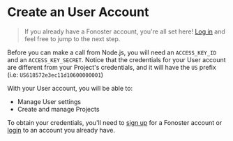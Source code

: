 # Create an User Account

> If you already have a Fonoster account, you're all set here! [Log in](https://console.fonoster.io) and feel free to jump to the next step.

Before you can make a call from Node.js, you will need an `ACCESS_KEY_ID` and an `ACCESS_KEY_SECRET`. Notice that the credentials for your User account are different from your Project's credentials, and it will have the `US` prefix (i.e: `US618572e3ec11d10600000001`)

With your User account, you will be able to:

- Manage User settings
- Create and manage Projects

To obtain your credentials, you'll need to [sign up](https://console.fonoster.io) for a Fonoster account or [login](https://console.fonoster.io) to an account you already have.
